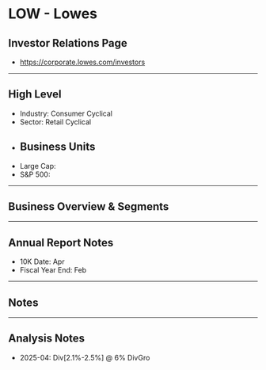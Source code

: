 # LOW - Lowes 

## Investor Relations Page
- https://corporate.lowes.com/investors

---

## High Level 

- Industry: Consumer Cyclical
- Sector: Retail Cyclical
- Business Units
  - 
- Large Cap: 
- S&P 500:

---

## Business Overview & Segments 

---

## Annual Report Notes
- 10K Date: Apr
- Fiscal Year End: Feb


---

## Notes

---

## Analysis Notes
- 2025-04: Div[2.1%-2.5%] @ 6% DivGro

